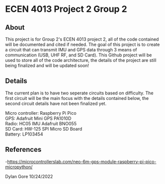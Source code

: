 # ECEN 4013 Project 2 Group 2

## About
This project is for Group 2's ECEN 4013 project 2, all of the code contained will be documented and cited if needed. The goal of this project is to create a circuit that can transmit IMU and GPS data through 3 means of communication (USB, UHF RF, and SD Card). This Github project will be used to store all of the code architecture, the details of the project are still being finalized and will be updated soon!

## Details
The current plan is to have two seperate circuits based on difficulty. The first circuit will be the main focus with the details contained below, the second circuit details have not been finalized yet.

Micro controller: Raspberry Pi Pico  
GPS: Adafruit Mini GPS PA1010D  
Radio: HC05  IMU Adafruit BNO055  
SD Card:  HW-125 SPI Micro SD Board  
Battery: LP103454  

## References
-https://microcontrollerslab.com/neo-6m-gps-module-raspberry-pi-pico-micropython/

Dylan Gore 10/24/2022
